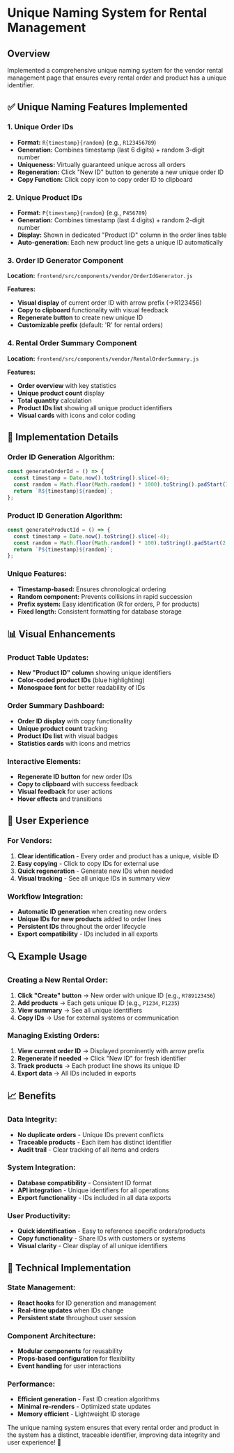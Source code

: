 # Unique Naming System for Rental Management

## Overview
Implemented a comprehensive unique naming system for the vendor rental management page that ensures every rental order and product has a unique identifier.

## ✅ **Unique Naming Features Implemented**

### 1. **Unique Order IDs**
- **Format:** `R{timestamp}{random}` (e.g., `R123456789`)
- **Generation:** Combines timestamp (last 6 digits) + random 3-digit number
- **Uniqueness:** Virtually guaranteed unique across all orders
- **Regeneration:** Click "New ID" button to generate a new unique order ID
- **Copy Function:** Click copy icon to copy order ID to clipboard

### 2. **Unique Product IDs**
- **Format:** `P{timestamp}{random}` (e.g., `P456789`)
- **Generation:** Combines timestamp (last 4 digits) + random 2-digit number
- **Display:** Shown in dedicated "Product ID" column in the order lines table
- **Auto-generation:** Each new product line gets a unique ID automatically

### 3. **Order ID Generator Component**
**Location:** `frontend/src/components/vendor/OrderIdGenerator.js`

**Features:**
- **Visual display** of current order ID with arrow prefix (→R123456)
- **Copy to clipboard** functionality with visual feedback
- **Regenerate button** to create new unique ID
- **Customizable prefix** (default: 'R' for rental orders)

### 4. **Rental Order Summary Component**
**Location:** `frontend/src/components/vendor/RentalOrderSummary.js`

**Features:**
- **Order overview** with key statistics
- **Unique product count** display
- **Total quantity** calculation
- **Product IDs list** showing all unique product identifiers
- **Visual cards** with icons and color coding

## 🔧 **Implementation Details**

### **Order ID Generation Algorithm:**
```javascript
const generateOrderId = () => {
  const timestamp = Date.now().toString().slice(-6);
  const random = Math.floor(Math.random() * 1000).toString().padStart(3, '0');
  return `R${timestamp}${random}`;
};
```

### **Product ID Generation Algorithm:**
```javascript
const generateProductId = () => {
  const timestamp = Date.now().toString().slice(-4);
  const random = Math.floor(Math.random() * 100).toString().padStart(2, '0');
  return `P${timestamp}${random}`;
};
```

### **Unique Features:**
- **Timestamp-based:** Ensures chronological ordering
- **Random component:** Prevents collisions in rapid succession
- **Prefix system:** Easy identification (R for orders, P for products)
- **Fixed length:** Consistent formatting for database storage

## 📊 **Visual Enhancements**

### **Product Table Updates:**
- **New "Product ID" column** showing unique identifiers
- **Color-coded product IDs** (blue highlighting)
- **Monospace font** for better readability of IDs

### **Order Summary Dashboard:**
- **Order ID display** with copy functionality
- **Unique product count** tracking
- **Product IDs list** with visual badges
- **Statistics cards** with icons and metrics

### **Interactive Elements:**
- **Regenerate ID button** for new order IDs
- **Copy to clipboard** with success feedback
- **Visual feedback** for user actions
- **Hover effects** and transitions

## 🎯 **User Experience**

### **For Vendors:**
1. **Clear identification** - Every order and product has a unique, visible ID
2. **Easy copying** - Click to copy IDs for external use
3. **Quick regeneration** - Generate new IDs when needed
4. **Visual tracking** - See all unique IDs in summary view

### **Workflow Integration:**
- **Automatic ID generation** when creating new orders
- **Unique IDs for new products** added to order lines
- **Persistent IDs** throughout the order lifecycle
- **Export compatibility** - IDs included in all exports

## 🔍 **Example Usage**

### **Creating a New Rental Order:**
1. **Click "Create" button** → New order with unique ID (e.g., `R789123456`)
2. **Add products** → Each gets unique ID (e.g., `P1234`, `P1235`)
3. **View summary** → See all unique identifiers
4. **Copy IDs** → Use for external systems or communication

### **Managing Existing Orders:**
1. **View current order ID** → Displayed prominently with arrow prefix
2. **Regenerate if needed** → Click "New ID" for fresh identifier
3. **Track products** → Each product line shows its unique ID
4. **Export data** → All IDs included in exports

## 📈 **Benefits**

### **Data Integrity:**
- **No duplicate orders** - Unique IDs prevent conflicts
- **Traceable products** - Each item has distinct identifier
- **Audit trail** - Clear tracking of all items and orders

### **System Integration:**
- **Database compatibility** - Consistent ID format
- **API integration** - Unique identifiers for all operations
- **Export functionality** - IDs included in all data exports

### **User Productivity:**
- **Quick identification** - Easy to reference specific orders/products
- **Copy functionality** - Share IDs with customers or systems
- **Visual clarity** - Clear display of all unique identifiers

## 🚀 **Technical Implementation**

### **State Management:**
- **React hooks** for ID generation and management
- **Real-time updates** when IDs change
- **Persistent state** throughout user session

### **Component Architecture:**
- **Modular components** for reusability
- **Props-based configuration** for flexibility
- **Event handling** for user interactions

### **Performance:**
- **Efficient generation** - Fast ID creation algorithms
- **Minimal re-renders** - Optimized state updates
- **Memory efficient** - Lightweight ID storage

The unique naming system ensures that every rental order and product in the system has a distinct, traceable identifier, improving data integrity and user experience! 🎉
